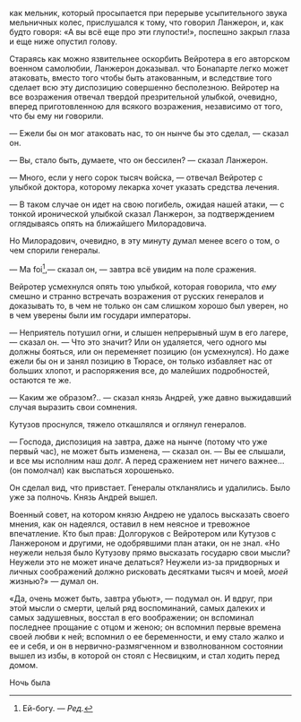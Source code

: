 как мельник, который просыпается при перерыве усыпительного звука мельничных колес, прислушался к тому, что говорил Ланжерон, и, как будто говоря: «А вы всё еще про эти глупости!», поспешно закрыл глаза и еще ниже опустил голову.

Стараясь как можно язвительнее оскорбить Вейротера в его авторском военном самолюбии, Ланжерон доказывал. что Бонапарте легко может атаковать, вместо того чтобы быть атакованным, и вследствие того сделает всю эту диспозицию совершенно бесполезною. Вейротер на все возражения отвечал твердой презрительной улыбкой, очевидно, вперед приготовленною для всякого возражения, независимо от того, что бы ему ни говорили.

— Ежели бы он мог атаковать нас, то он нынче бы это сделал, — сказал он.

— Вы, стало быть, думаете, что он бессилен? — сказал Ланжерон.

— Много, если у него сорок тысяч войска, — отвечал Вейротер с улыбкой доктора, которому лекарка хочет указать средства лечения.

— В таком случае он идет на свою погибель, ожидая нашей атаки, — с тонкой иронической улыбкой сказал Ланжерон, за подтверждением оглядываясь опять на ближайшего Милорадовича.

Но Милорадович, очевидно, в эту минуту думал менее всего о том, о чем спорили генералы.

— Ma foi[^352],— сказал он, — завтра всё увидим на поле сражения.

Вейротер усмехнулся опять тою улыбкой, которая говорила, что *ему* смешно и странно встречать возражения от русских генералов и доказывать то, в чем не только он сам слишком хорошо был уверен, но в чем уверены были им государи императоры.

— Неприятель потушил огни, и слышен непрерывный шум в его лагере, — сказал он. — Что это значит? Или он удаляется, чего одного мы должны бояться, или он переменяет позицию (он усмехнулся). Но даже ежели бы он и занял позицию в Тюрасе, он только избавляет нас от больших хлопот, и распоряжения все, до малейших подробностей, остаются те же.

— Каким же образом?.. — сказал князь Андрей, уже давно выжидавший случая выразить свои сомнения.

Кутузов проснулся, тяжело откашлялся и оглянул генералов.

— Господа, диспозиция на завтра, даже на нынче (потому что уже первый час), не может быть изменена, — сказал он. — Вы ее слышали, и все мы исполним наш долг. А перед сражением нет ничего важнее… (он помолчал) как выспаться хорошенько.

Он сделал вид, что привстает. Генералы откланялись и удалились. Было уже за полночь. Князь Андрей вышел.

Военный совет, на котором князю Андрею не удалось высказать своего мнения, как он надеялся, оставил в нем неясное и тревожное впечатление. Кто был прав: Долгоруков с Вейротером или Кутузов с Ланжероном и другими, не одобрявшими план атаки, он не знал. «Но неужели нельзя было Кутузову прямо высказать государю свои мысли? Неужели это не может иначе делаться? Неужели из-за придворных и личных соображений должно рисковать десятками тысяч и моей, *моей* жизнью?» — думал он.

«Да, очень может быть, завтра убьют», — подумал он. И вдруг, при этой мысли о смерти, целый ряд воспоминаний, самых далеких и самых задушевных, восстал в его воображении; он вспоминал последнее прощание с отцом и женою; он вспомнил первые времена своей любви к ней; вспомнил о ее беременности, и ему стало жалко и ее и себя, и он в нервично-размягченном и взволнованном состоянии вышел из избы, в которой он стоял с Несвицким, и стал ходить перед домом.

Ночь была

[^352]: Ей-богу. *— Ред.*